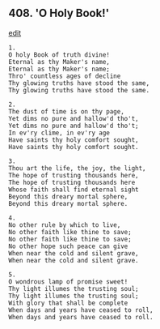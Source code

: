 
## 408.  'O Holy Book!'
[edit](https://docs.google.com/document/d/1fdWgvfeciHkz4e_uLI47WMXnWxw%2DEiz5/edit?mode=html)



    1.
    O holy Book of truth divine!
    Eternal as thy Maker's name,
    Eternal as thy Maker's name;
    Thro' countless ages of decline
    Thy glowing truths have stood the same,
    Thy glowing truths have stood the same.

    2.
    The dust of time is on thy page,
    Yet dims no pure and hallow'd tho't,
    Yet dims no pure and hallow'd tho't;
    In ev'ry clime, in ev'ry age
    Have saints thy holy comfort sought,
    Have saints thy holy comfort sought.

    3.
    Thou art the life, the joy, the light,
    The hope of trusting thousands here,
    The hope of trusting thousands here
    Whose faith shall find eternal sight
    Beyond this dreary mortal sphere,
    Beyond this dreary mortal sphere.

    4.
    No other rule by which to live,
    No other faith like thine to save;
    No other faith like thine to save;
    No other hope such peace can give
    When near the cold and silent grave,
    When near the cold and silent grave.

    5.
    O wondrous lamp of promise sweet!
    Thy light illumes the trusting soul;
    Thy light illumes the trusting soul;
    With glory that shall be complete
    When days and years have ceased to roll,
    When days and years have ceased to roll.
